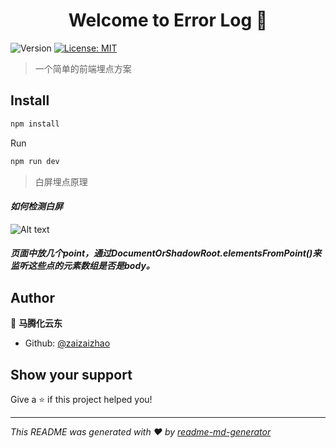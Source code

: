 <h1 align="center">Welcome to Error Log 👋</h1>
<p>
  <img alt="Version" src="https://img.shields.io/badge/version-1.0.0-blue.svg?cacheSeconds=2592000" />
  <a href="#" target="_blank">
    <img alt="License: MIT" src="https://img.shields.io/badge/License-MIT-yellow.svg" />
  </a>
</p>

> 一个简单的前端埋点方案

## Install

```sh
npm install
```
Run
```sh
npm run dev
```
> 白屏埋点原理
####  __*如何检测白屏*__
![Alt text](src/images/%E7%99%BD%E5%B1%8F.png)
##### 页面中放几个point，通过DocumentOrShadowRoot.elementsFromPoint()来监听这些点的元素数组是否是body。

## Author

👤 **马腾化云东**

* Github: [@zaizaizhao](https://github.com/zaizaizhao/errorLog)

## Show your support

Give a ⭐️ if this project helped you!

***
_This README was generated with ❤️ by [readme-md-generator](https://github.com/kefranabg/readme-md-generator)_